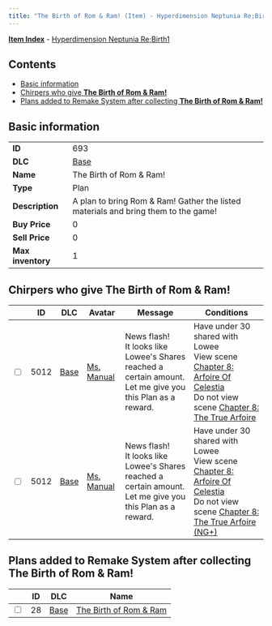 ```yaml
---
title: "The Birth of Rom & Ram! (Item) - Hyperdimension Neptunia Re;Birth1"
---
```


[**Item Index**](/neptunia/rb1/item/index.html) - [Hyperdimension Neptunia Re;Birth1](/neptunia/rb1)

## Contents

- [Basic information](#basic-information)
- [Chirpers who give **The Birth of Rom & Ram!**](#chirpers-who-give-the-birth-of-rom-ram)
- [Plans added to Remake System after collecting **The Birth of Rom & Ram!**](#plans-added-to-remake-system-after-collecting-the-birth-of-rom-ram)

## Basic information

|   |   |
| -- | -- |
| **ID** | 693 |
| **DLC** | [Base](/neptunia/rb1/dlc/1-base.html) |
| **Name** | The Birth of Rom & Ram! |
| **Type** | Plan |
| **Description** | A plan to bring Rom & Ram! Gather the listed materials and bring them to the game! |
| **Buy Price** | 0 |
| **Sell Price** | 0 |
| **Max inventory** | 1 |


## Chirpers who give **The Birth of Rom & Ram!**

|    | ID | DLC | Avatar | Message | Conditions |
| -- | -- | --- | ------ | ------- | ---------- |
| <input type="checkbox" id="rb1-chirper-event-1-5012" class="trackbox" /> | 5012 | [Base](/neptunia/rb1/dlc/1-base.html) | [Ms. Manual](/neptunia/rb1/undefined/1-217-ms-manual.html) | News flash!<br />It looks like Lowee's Shares reached a certain amount.<br />Let me give you this Plan as a reward. | Have under 30 shared with Lowee<br />View scene [Chapter 8: Arfoire Of Celestia](/neptunia/rb1/scene/1-801-chapter-8-arfoire-of-celestia.html)<br />Do not view scene [Chapter 8: The True Arfoire](/neptunia/rb1/scene/1-807-chapter-8-the-true-arfoire.html) |
| <input type="checkbox" id="rb1-chirper-event-1-5012" class="trackbox" /> | 5012 | [Base](/neptunia/rb1/dlc/1-base.html) | [Ms. Manual](/neptunia/rb1/undefined/1-217-ms-manual.html) | News flash!<br />It looks like Lowee's Shares reached a certain amount.<br />Let me give you this Plan as a reward. | Have under 30 shared with Lowee<br />View scene [Chapter 8: Arfoire Of Celestia](/neptunia/rb1/scene/1-801-chapter-8-arfoire-of-celestia.html)<br />Do not view scene [Chapter 8: The True Arfoire (NG+)](/neptunia/rb1/scene/1-815-chapter-8-the-true-arfoire-ng.html) |


## Plans added to Remake System after collecting **The Birth of Rom & Ram!**

|    | ID | DLC | Name |
| -- | -- | --- | ---- |
| <input type="checkbox" id="rb1-remake-1-28" class="trackbox" /> | 28 | [Base](/neptunia/rb1/dlc/1-base.html) | [The Birth of Rom & Ram](/neptunia/rb1/remake/1-28-the-birth-of-rom-ram.html) |
